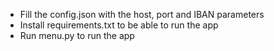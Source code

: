 - Fill the config.json with the host, port and IBAN parameters
- Install requirements.txt to be able to run the app
- Run menu.py to run the app